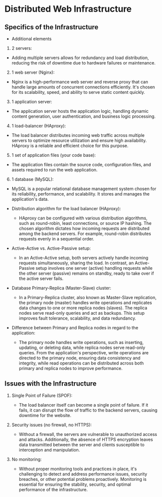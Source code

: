 # Distributed Web Infrastructure

## Specifics of the Infrastructure

* Additional elements
 1. 2 servers:
   - Adding multiple servers allows for redundancy and load distribution, reducing the risk of downtime due to hardware failures or maintenance.
 2. 1 web server (Nginx):
   - Nginx is a high-performance web server and reverse proxy that can handle large amounts of concurrent connections efficiently. It's chosen for its scalability, speed, and ability to serve static content quickly.
 3. 1 application server:
   - The application server hosts the application logic, handling dynamic content generation, user authentication, and business logic processing.
 4. 1 load-balancer (HAproxy):
   - The load balancer distributes incoming web traffic across multiple servers to optimize resource utilization and ensure high availability. HAproxy is a reliable and efficient choice for this purpose.
 5. 1 set of application files (your code base):
   - The application files contain the source code, configuration files, and assets required to run the web application.
 6. 1 database (MySQL):
   - MySQL is a popular relational database management system chosen for its reliability, performance, and scalability. It stores and manages the application's data.

* Distribution algorithm for the load balancer (HAproxy):
  - HAproxy can be configured with various distribution algorithms, such as round-robin, least connections, or source IP hashing. The chosen algorithm dictates how incoming requests are distributed among the backend servers. For example, round-robin distributes requests evenly in a sequential order.

* Active-Active vs. Active-Passive setup:
  - In an Active-Active setup, both servers actively handle incoming requests simultaneously, sharing the load. In contrast, an Active-Passive setup involves one server (active) handling requests while the other server (passive) remains on standby, ready to take over if the active server fails.

* Database Primary-Replica (Master-Slave) cluster:
  - In a Primary-Replica cluster, also known as Master-Slave replication, the primary node (master) handles write operations and replicates data changes to one or more replica nodes (slaves). The replica nodes serve read-only queries and act as backups. This setup improves fault tolerance, scalability, and data redundancy.

* Difference between Primary and Replica nodes in regard to the application:
  - The primary node handles write operations, such as inserting, updating, or deleting data, while replica nodes serve read-only queries. From the application's perspective, write operations are directed to the primary node, ensuring data consistency and integrity, while read operations can be distributed across both primary and replica nodes to improve performance.

## Issues with the Infrastructure

1. Single Point of Failure (SPOF):
   - The load balancer itself can become a single point of failure. If it fails, it can disrupt the flow of traffic to the backend servers, causing downtime for the website.

2. Security issues (no firewall, no HTTPS):
   - Without a firewall, the servers are vulnerable to unauthorized access and attacks. Additionally, the absence of HTTPS encryption leaves data transmitted between the server and clients susceptible to interception and manipulation.

3. No monitoring:
   - Without proper monitoring tools and practices in place, it's challenging to detect and address performance issues, security breaches, or other potential problems proactively. Monitoring is essential for ensuring the stability, security, and optimal performance of the infrastructure.
